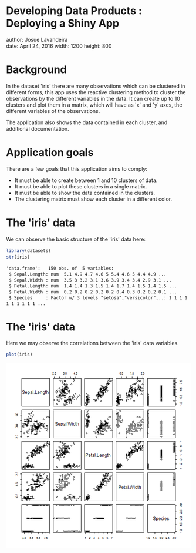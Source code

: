 Developing Data Products : Deploying a Shiny App
========================================================
author: Josue Lavandeira        
date: April 24, 2016 
width: 1200
height: 800

Background
========================================================

In the dataset 'iris' there are many observations which can be clustered in different forms, 
this app uses the reactive clustering method to cluster the observations by the different 
variables in the data. It can create up to 10 clusters and plot them in a matrix, which will 
have as 'x' and 'y' axes, the different variables of the observations.

The application also shows the data contained in each cluster, and additional documentation.


Application goals
========================================================

There are a few goals that this application aims to comply:

- It must be able to create between 1 and 10 clusters of data.
- It must be able to plot these clusters in a single matrix.
- It must be able to show the data contained in the clusters.
- The clustering matrix must show each cluster in a different color.


The 'iris' data
========================================================
We can observe the basic structure of the 'iris' data here:


```r
library(datasets)
str(iris)
```

```
'data.frame':	150 obs. of  5 variables:
 $ Sepal.Length: num  5.1 4.9 4.7 4.6 5 5.4 4.6 5 4.4 4.9 ...
 $ Sepal.Width : num  3.5 3 3.2 3.1 3.6 3.9 3.4 3.4 2.9 3.1 ...
 $ Petal.Length: num  1.4 1.4 1.3 1.5 1.4 1.7 1.4 1.5 1.4 1.5 ...
 $ Petal.Width : num  0.2 0.2 0.2 0.2 0.2 0.4 0.3 0.2 0.2 0.1 ...
 $ Species     : Factor w/ 3 levels "setosa","versicolor",..: 1 1 1 1 1 1 1 1 1 1 ...
```

The 'iris' data
========================================================
Here we may observe the correlations between the 'iris' data variables.


```r
plot(iris)
```

![plot of chunk unnamed-chunk-2](FinalPresentation-figure/unnamed-chunk-2-1.png)
